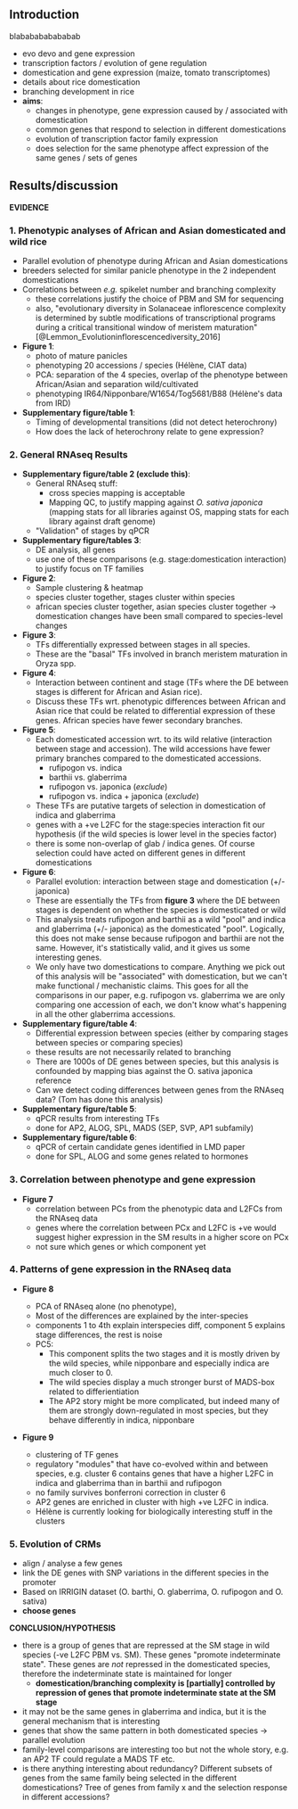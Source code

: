 
## Introduction
blababababababab
* evo devo and gene expression
* transcription factors / evolution of gene regulation
* domestication and gene expression (maize, tomato transcriptomes)
* details about rice domestication
* branching development in rice
* **aims**:
    - changes in phenotype, gene expression caused by / associated with domestication
    - common genes that respond to selection in different domestications
    - evolution of transcription factor family expression
    - does selection for the same phenotype affect expression of the same genes / sets of genes

## Results/discussion

**EVIDENCE**

### 1. Phenotypic analyses of African and Asian domesticated and wild rice

* Parallel evolution of phenotype during African and Asian domestications
* breeders selected for similar panicle phenotype in the 2 independent domestications
* Correlations between *e.g.* spikelet number and branching complexity
    - these correlations justify the choice of PBM and SM for sequencing
    - also, "evolutionary diversity in Solanaceae inflorescence complexity is determined by subtle modifications of transcriptional programs during a critical transitional window of meristem maturation" [@Lemmon_Evolutioninflorescencediversity_2016]
* **Figure 1**:
    - photo of mature panicles
    - phenotyping 20 accessions / species (Hélène, CIAT data)
    - PCA: separation of the 4 species, overlap of the phenotype between African/Asian and separation wild/cultivated
    - phenotyping IR64/Nipponbare/W1654/Tog5681/B88 (Hélène's data from IRD)
* **Supplementary figure/table 1**:
    - Timing of developmental transitions (did not detect heterochrony)
    - How does the lack of heterochrony relate to gene expression?

### 2. General RNAseq Results

* **Supplementary figure/table 2 (exclude this)**:
    - General RNAseq stuff:
        + cross species mapping is acceptable
        + Mapping QC, to justify mapping against *O. sativa japonica* (mapping stats for all libraries against OS, mapping stats for each library against draft genome)
    - "Validation" of stages by qPCR
* **Supplementary figure/tables 3**:
    - DE analysis, all genes
    - use one of these comparisons (e.g. stage:domestication interaction) to justify focus on TF families
* **Figure 2**:
    - Sample clustering & heatmap
    - species cluster together, stages cluster within species
    - african species cluster together, asian species cluster together -> domestication changes have been small compared to species-level changes
* **Figure 3**:
    - TFs differentially expressed between stages in all species.
    - These are the "basal" TFs involved in branch meristem maturation in Oryza spp.
* **Figure 4**:
    - Interaction between continent and stage (TFs where the DE between stages is different for African and Asian rice).
    - Discuss these TFs wrt. phenotypic differences between African and Asian rice that could be related to differential expression of these genes. African species have fewer secondary branches.
* **Figure 5**:
    - Each domesticated accession wrt. to its wild relative (interaction between stage and accession). The wild accessions have fewer primary branches compared to the domesticated accessions.
        + rufipogon vs. indica
        + barthii vs. glaberrima
        + rufipogon vs. japonica (*exclude*)
        + rufipogon vs. indica + japonica (*exclude*)
    - These TFs are putative targets of selection in domestication of indica and glaberrima
    - genes with a +ve L2FC for the stage:species interaction fit our hypothesis (if the wild species is lower level in the species factor)
    - there is some non-overlap of glab / indica genes. Of course selection could have acted on different genes in different domestications
* **Figure 6**:
    - Parallel evolution: interaction between stage and domestication (+/- japonica)
    - These are essentially the TFs from **figure 3** where the DE between stages is dependent on whether the species is domesticated or wild
    - This analysis treats rufipogon and barthii as a wild "pool" and indica and glaberrima (+/- japonica) as the domesticated "pool". Logically, this does not make sense because rufipogon and barthii are not the same. However, it's statistically valid, and it gives us some interesting genes.
    - We only have two domestications to compare. Anything we pick out of this analysis will be "associated" with domestication, but we can't make functional / mechanistic claims. This goes for all the comparisons in our paper, e.g. rufipogon vs. glaberrima we are only comparing one accession of each, we don't know what's happening in all the other glaberrima accessions.
* **Supplementary figure/table 4**:
    - Differential expression between species (either by comparing stages between species or comparing species)
    - these results are not necessarily related to branching
    - There are 1000s of DE genes between species, but this analysis is confounded by mapping bias against the O. sativa japonica reference
    - Can we detect coding differences between genes from the RNAseq data? (Tom has done this analysis)
* **Supplementary figure/table 5**:
    - qPCR results from interesting TFs
    - done for AP2, ALOG, SPL, MADS (SEP, SVP, AP1 subfamily)
* **Supplementary figure/table 6**:
    - qPCR of certain candidate genes identified in LMD paper
    - done for SPL, ALOG and some genes related to hormones

### 3. Correlation between phenotype and gene expression

* **Figure 7**
    - correlation between PCs from the phenotypic data and L2FCs from the RNAseq data
    - genes where the correlation between PCx and L2FC is +ve would suggest higher expression in the SM results in a higher score on PCx
    - not sure which genes or which component yet

### 4. Patterns of gene expression in the RNAseq data

* **Figure 8**
    - PCA of RNAseq alone (no phenotype),
    - Most of the differences are explained by the inter-species
    - components 1 to 4th explain interspecies diff, component 5 explains stage differences, the rest is noise
    - PC5:
        + This component splits the two stages and it is mostly driven by the wild species, while nipponbare and especially indica are much closer to 0.
        + The wild species display a much stronger burst of MADS-box related to differientiation
        + The AP2 story might be more complicated, but indeed many of them are strongly down-regulated in most species, but they behave differently in indica, nipponbare

* **Figure 9**
    - clustering of TF genes
    - regulatory "modules" that have co-evolved within and between species, e.g. cluster 6 contains genes that have a higher L2FC in indica and glaberrima than in barthii and rufipogon
    - no family survives bonferroni correction in cluster 6
    - AP2 genes are enriched in cluster with high +ve L2FC in indica.
    - Hélène is currently looking for biologically interesting stuff in the clusters

### 5. Evolution of CRMs

- align / analyse a few genes
- link the DE genes with SNP variations in the different species in the promoter
- Based on IRRIGIN dataset (O. barthi, O. glaberrima, O. rufipogon and O. sativa)
- **choose genes**

**CONCLUSION/HYPOTHESIS**

- there is a group of genes that are repressed at the SM stage in wild species (-ve L2FC PBM vs. SM). These genes "promote indeterminate state". These genes are *not* repressed in the domesticated species, therefore the indeterminate state is maintained for longer
    + **domestication/branching complexity is [partially] controlled by repression of genes that promote indeterminate state at the SM stage**
- it may not be the same genes in glaberrima and indica, but it is the general mechanism that is interesting
- genes that show the same pattern in both domesticated species -> parallel evolution
- family-level comparisons are interesting too but not the whole story, e.g. an AP2 TF could regulate a MADS TF etc.
-  is there anything interesting about redundancy? Different subsets of genes from the same family being selected in the different domestications? Tree of genes from family x and the selection response in different accessions?

##

<div id="refs"></div>
